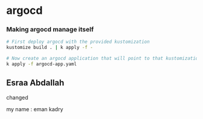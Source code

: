 # argocd

### Making argocd manage itself
```bash
# First deploy argocd with the provided kustomization
kustomize build . | k apply -f -

# Now create an argocd application that will point to that kustomization so that any change in the files gets reflected
k apply -f argocd-app.yaml
```


## Esraa Abdallah 
changed


my name : eman kadry 

